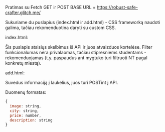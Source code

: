 Pratimas su Fetch GET ir POST
BASE URL = https://robust-safe-crafter.glitch.me/

Sukuriame du puslapius (index.html ir add.html) - CSS frameworką naudoti galima, tačiau rekomenduotina daryti su custom CSS.

index.html:

Šis puslapis atsisiųs skelbimus iš API ir juos atvaizduos kortelėse. Filter funkcionalumas nėra privalaomas, tačiau stipresniems studentams - rekomenduojamas (t.y. paspaudus ant mygtuko turi filtruoti NT pagal konkretų miestą).

add.html:

Suvedus informaciją į laukelius, juos turi POSTint į API.

Duomenų formatas:

```javascript
{
  image: string,
  city: string,
  price: number,
  description: string
}
```
